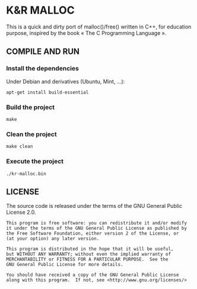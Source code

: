 # K&R MALLOC

This is a quick and dirty port of malloc()/free() written in C++, for education purpose, inspired by the book « The C Programming Language ».

## COMPILE AND RUN

### Install the dependencies

Under Debian and derivatives (Ubuntu, Mint, ...):

```
apt-get install build-essential
```

### Build the project

```
make
```

### Clean the project

```
make clean
```

### Execute the project

```
./kr-malloc.bin
```

## LICENSE

The source code is released under the terms of the GNU General Public License 2.0.

```
This program is free software: you can redistribute it and/or modify
it under the terms of the GNU General Public License as published by
the Free Software Foundation, either version 2 of the License, or
(at your option) any later version.

This program is distributed in the hope that it will be useful,
but WITHOUT ANY WARRANTY; without even the implied warranty of
MERCHANTABILITY or FITNESS FOR A PARTICULAR PURPOSE.  See the
GNU General Public License for more details.

You should have received a copy of the GNU General Public License
along with this program.  If not, see <http://www.gnu.org/licenses/>
```

